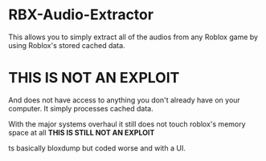 # RBX-Audio-Extractor

This allows you to simply extract all of the audios from any Roblox game by using Roblox's stored cached data.


# THIS IS NOT AN EXPLOIT
And does not have access to anything you don't already have on your computer. It simply processes cached data.

With the major systems overhaul it still does not touch roblox's memory space at all **THIS IS STILL NOT AN EXPLOIT**

ts basically bloxdump but coded worse and with a UI.
